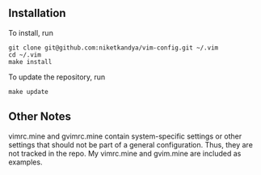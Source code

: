 Installation
------------

To install, run

    git clone git@github.com:niketkandya/vim-config.git ~/.vim
    cd ~/.vim
    make install

To update the repository, run

    make update

Other Notes
------------

vimrc.mine and gvimrc.mine contain system-specific settings or other settings
that should not be part of a general configuration. Thus, they are not tracked
in the repo. My vimrc.mine and gvim.mine are included as examples.
